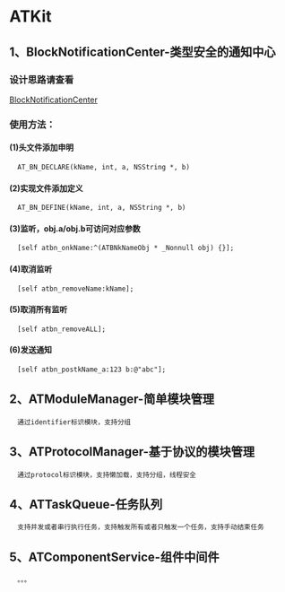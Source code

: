 # ATKit

## 1、BlockNotificationCenter-类型安全的通知中心

### 设计思路请查看 

[BlockNotificationCenter](http://linzhiman.github.io/2019/08/29/BlockNotificationCenter-类型安全的通知中心.html)

### 使用方法：

#### (1)头文件添加申明

      AT_BN_DECLARE(kName, int, a, NSString *, b)

#### (2)实现文件添加定义

      AT_BN_DEFINE(kName, int, a, NSString *, b)

#### (3)监听，obj.a/obj.b可访问对应参数

      [self atbn_onkName:^(ATBNkNameObj * _Nonnull obj) {}];

#### (4)取消监听

      [self atbn_removeName:kName];

#### (5)取消所有监听

      [self atbn_removeALL];

#### (6)发送通知

      [self atbn_postkName_a:123 b:@"abc"];

## 2、ATModuleManager-简单模块管理

      通过identifier标识模块，支持分组

## 3、ATProtocolManager-基于协议的模块管理

      通过protocol标识模块，支持懒加载，支持分组，线程安全

## 4、ATTaskQueue-任务队列

      支持并发或者串行执行任务，支持触发所有或者只触发一个任务，支持手动结束任务
      
## 5、ATComponentService-组件中间件

      。。。
